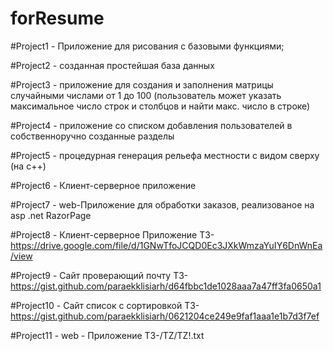 # forResume
#Project1 - Приложение для рисования с базовыми функциями;

#Project2 - созданная простейшая база данных

#Project3 - приложение для создания и заполнения матрицы случайными числами от 1 до 100 (пользователь может указать максимальное число строк и столбцов и найти макс. число в строке)

#Project4 - приложение со списком добавления пользователей в собственноручно созданные разделы

#Project5 - процедурная генерация рельефа местности с видом сверху (на с++)

#Project6 - Клиент-серверное приложение

#Project7 - web-Приложение для обработки заказов, реализованое на asp .net RazorPage

#Project8 - Клиент-серверное Приложение ТЗ-https://drive.google.com/file/d/1GNwTfoJCQD0Ec3JXkWmzaYuIY6DnWnEa/view

#Project9 - Сайт проверающий почту ТЗ-https://gist.github.com/paraekklisiarh/d64fbbc1de1028aaa7a47ff3fa0650a1

#Project10 - Сайт список с сортировкой ТЗ-https://gist.github.com/paraekklisiarh/0621204ce249e9faf1aaa1e1b7d3f7ef

#Project11 - web - Приложение ТЗ-/TZ/TZ!.txt
